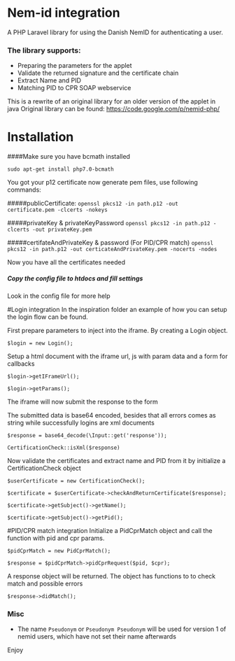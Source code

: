 # Nem-id integration

A PHP Laravel library for using the Danish NemID for authenticating a user.
 
### The library supports: 
  - Preparing the parameters for the applet
  - Validate the returned signature and the certificate chain
  - Extract Name and PID
  - Matching PID to CPR SOAP webservice
    
This is a rewrite of an original library for an older version of the applet in java
Original library can be found: https://code.google.com/p/nemid-php/ 
    
# Installation

####Make sure you have bcmath installed
```
sudo apt-get install php7.0-bcmath
```

You got your p12 certificate now generate pem files, use following commands: 

#####publicCertificate:
`openssl pkcs12 -in path.p12 -out certificate.pem -clcerts -nokeys`

#####privateKey & privateKeyPassword
`openssl pkcs12 -in path.p12 -clcerts -out privateKey.pem`

#####certifateAndPrivateKey & password (For PID/CPR match)
`openssl pkcs12 -in path.p12 -out certicateAndPrivateKey.pem -nocerts -nodes`     

Now you have all the certificates needed 

##### Copy the config file to htdocs and fill settings
Look in the config file for more help

#Login integration
In the inspiration folder an example of how you can setup the login flow can be found.

First prepare parameters to inject into the iframe. By creating a Login object.

`$login = new Login();`

Setup a html document with the iframe url, js with param data and a form for callbacks

`$login->getIFrameUrl();`

`$login->getParams();`

The iframe will now submit the response to the form 

The submitted data is base64 encoded, besides that all errors comes as string while successfully logins are xml documents

`$response = base64_decode(\Input::get('response'));`

`CertificationCheck::isXml($response)`

Now validate the certificates and extract name and PID from it by initialize a CertificationCheck object

`$userCertificate = new CertificationCheck();`

`$certificate = $userCertificate->checkAndReturnCertificate($response);`

`$certificate->getSubject()->getName();`

`$certificate->getSubject()->getPid();`

#PID/CPR match integration
Initialize a PidCprMatch object and call the function with pid and cpr params.

`$pidCprMatch = new PidCprMatch();`

`$response = $pidCprMatch->pidCprRequest($pid, $cpr);`

A response object will be returned. The object has functions to to check match and possible errors

`$response->didMatch();`

### Misc

 - The name `Pseudonym` or `Pseudonym Pseudonym` will be used for version 1 of nemid users, which have not set their name afterwards

Enjoy
 



